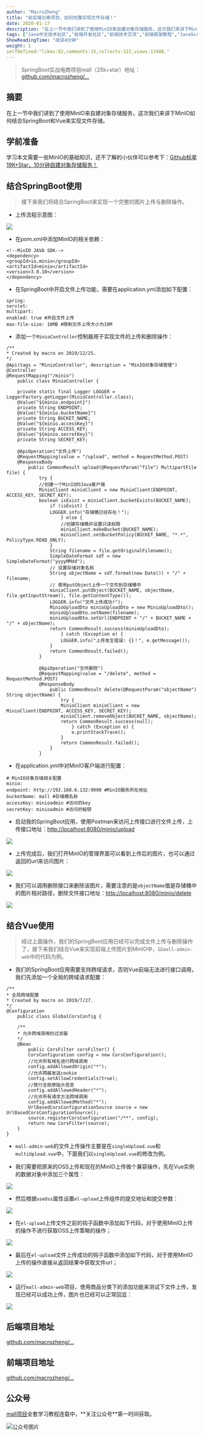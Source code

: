 ```yaml
---
author: "MacroZheng"
title: "前后端分离项目，如何优雅实现文件存储！"
date: 2020-01-17
description: "在上一节中我们讲到了使用MinIO来自建对象存储服务，这次我们来讲下MinIO如何结合SpringBoot和Vue来实现文件存储。 mall-admin-web的文件上传操作主要是在singleUploadvue和multiUploadvue中，下面我们以singleUpl…"
tags: ["Java中文技术社区","前端开发社区","前端技术交流","前端框架教程","JavaScript 学习资源","CSS 技巧与最佳实践","HTML5 最新动态","前端工程师职业发展","开源前端项目","前端技术趋势"]
ShowReadingTime: "阅读4分钟"
weight: 1
selfDefined:"likes:82,comments:15,collects:122,views:13408,"
---
```

> SpringBoot实战电商项目mall（25k+star）地址：[github.com/macrozheng/…](https://link.juejin.cn?target=https%3A%2F%2Fgithub.com%2Fmacrozheng%2Fmall "https://github.com/macrozheng/mall")

摘要
--

在上一节中我们讲到了使用MinIO来自建对象存储服务，这次我们来讲下MinIO如何结合SpringBoot和Vue来实现文件存储。

学前准备
----

学习本文需要一些MinIO的基础知识，还不了解的小伙伴可以参考下：[Github标星19K+Star，10分钟自建对象存储服务！](https://juejin.cn/post/6844904035053469703 "https://juejin.cn/post/6844904035053469703")

结合SpringBoot使用
--------------

> 接下来我们将结合SpringBoot来实现一个完整的图片上传与删除操作。

*   上传流程示意图：

![](/images/jueJin/16f61595c4a9773.png)

*   在pom.xml中添加MinIO的相关依赖：

```
<!--MinIO JAVA SDK-->
<dependency>
<groupId>io.minio</groupId>
<artifactId>minio</artifactId>
<version>3.0.10</version>
</dependency>
```

*   在SpringBoot中开启文件上传功能，需要在application.yml添加如下配置：

```
spring:
servlet:
multipart:
enabled: true #开启文件上传
max-file-size: 10MB #限制文件上传大小为10M
```

*   添加一个`MinioController`控制器用于实现文件的上传和删除操作：

```
/**
* Created by macro on 2019/12/25.
*/
@Api(tags = "MinioController", description = "MinIO对象存储管理")
@Controller
@RequestMapping("/minio")
    public class MinioController {
    
    private static final Logger LOGGER = LoggerFactory.getLogger(MinioController.class);
    @Value("${minio.endpoint}")
    private String ENDPOINT;
    @Value("${minio.bucketName}")
    private String BUCKET_NAME;
    @Value("${minio.accessKey}")
    private String ACCESS_KEY;
    @Value("${minio.secretKey}")
    private String SECRET_KEY;
    
    @ApiOperation("文件上传")
    @RequestMapping(value = "/upload", method = RequestMethod.POST)
    @ResponseBody
        public CommonResult upload(@RequestParam("file") MultipartFile file) {
            try {
            //创建一个MinIO的Java客户端
            MinioClient minioClient = new MinioClient(ENDPOINT, ACCESS_KEY, SECRET_KEY);
            boolean isExist = minioClient.bucketExists(BUCKET_NAME);
                if (isExist) {
                LOGGER.info("存储桶已经存在！");
                    } else {
                    //创建存储桶并设置只读权限
                    minioClient.makeBucket(BUCKET_NAME);
                    minioClient.setBucketPolicy(BUCKET_NAME, "*.*", PolicyType.READ_ONLY);
                }
                String filename = file.getOriginalFilename();
                SimpleDateFormat sdf = new SimpleDateFormat("yyyyMMdd");
                // 设置存储对象名称
                String objectName = sdf.format(new Date()) + "/" + filename;
                // 使用putObject上传一个文件到存储桶中
                minioClient.putObject(BUCKET_NAME, objectName, file.getInputStream(), file.getContentType());
                LOGGER.info("文件上传成功!");
                MinioUploadDto minioUploadDto = new MinioUploadDto();
                minioUploadDto.setName(filename);
                minioUploadDto.setUrl(ENDPOINT + "/" + BUCKET_NAME + "/" + objectName);
                return CommonResult.success(minioUploadDto);
                    } catch (Exception e) {
                    LOGGER.info("上传发生错误: {}！", e.getMessage());
                }
                return CommonResult.failed();
            }
            
            @ApiOperation("文件删除")
            @RequestMapping(value = "/delete", method = RequestMethod.POST)
            @ResponseBody
                public CommonResult delete(@RequestParam("objectName") String objectName) {
                    try {
                    MinioClient minioClient = new MinioClient(ENDPOINT, ACCESS_KEY, SECRET_KEY);
                    minioClient.removeObject(BUCKET_NAME, objectName);
                    return CommonResult.success(null);
                        } catch (Exception e) {
                        e.printStackTrace();
                    }
                    return CommonResult.failed();
                }
            }
```

*   在application.yml中对MinIO客户端进行配置：

```
# MinIO对象存储相关配置
minio:
endpoint: http://192.168.6.132:9090 #MinIO服务所在地址
bucketName: mall #存储桶名称
accessKey: minioadmin #访问的key
secretKey: minioadmin #访问的秘钥
```

*   启动我的SpringBoot应用，使用Postman来访问上传接口进行文件上传，上传接口地址：[http://localhost:8080/minio/upload](https://link.juejin.cn?target=http%3A%2F%2Flocalhost%3A8080%2Fminio%2Fupload "http://localhost:8080/minio/upload")

![](/images/jueJin/16f61595c5156c0.png)

*   上传完成后，我们打开MinIO的管理界面可以看到上传后的图片，也可以通过返回的url来访问图片：

![](/images/jueJin/16f61595c4e36b7.png)

*   我们可以调用删除接口来删除该图片，需要注意的是`objectName`值是存储桶中的图片相对路径，删除文件接口地址：[http://localhost:8080/minio/delete](https://link.juejin.cn?target=http%3A%2F%2Flocalhost%3A8080%2Fminio%2Fdelete "http://localhost:8080/minio/delete")

![](/images/jueJin/16f61595c8976f3.png)

结合Vue使用
-------

> 经过上面操作，我们的SpringBoot应用已经可以完成文件上传与删除操作了，接下来我们结合Vue来实现前端上传图片到MinIO中，以`mall-admin-web`中的代码为例。

*   我们的SpringBoot应用需要支持跨域请求，否则Vue前端无法进行接口调用，我们先添加一个全局的跨域请求配置：

```
/**
* 全局跨域配置
* Created by macro on 2019/7/27.
*/
@Configuration
    public class GlobalCorsConfig {
    
    /**
    * 允许跨域调用的过滤器
    */
    @Bean
        public CorsFilter corsFilter() {
        CorsConfiguration config = new CorsConfiguration();
        //允许所有域名进行跨域调用
        config.addAllowedOrigin("*");
        //允许跨越发送cookie
        config.setAllowCredentials(true);
        //放行全部原始头信息
        config.addAllowedHeader("*");
        //允许所有请求方法跨域调用
        config.addAllowedMethod("*");
        UrlBasedCorsConfigurationSource source = new UrlBasedCorsConfigurationSource();
        source.registerCorsConfiguration("/**", config);
        return new CorsFilter(source);
    }
}
```

*   `mall-admin-web`的文件上传操作主要是在`singleUpload.vue`和`multiUpload.vue`中，下面我们以`singleUpload.vue`的修改为例。
    
*   我们需要把原来的OSS上传和现在的MinIO上传做个兼容操作，先在Vue实例的数据对象中添加三个属性：
    

![](/images/jueJin/16f61595c9c51ca.png)

*   然后根据`useOss`属性设置`el-upload`上传组件的提交地址和提交参数：

![](/images/jueJin/16f61595cd0962e.png)

*   在`el-upload`上传文件之前的钩子函数中添加如下代码，对于使用MinIO上传的操作不进行获取OSS上传策略的操作；

![](/images/jueJin/16f615962c2acf8.png)

*   最后在`el-upload`文件上传成功的钩子函数中添加如下代码，对于使用MinIO上传的操作直接从返回结果中获取文件url；

![](/images/jueJin/16f615963403b84.png)

*   运行`mall-admin-web`项目，使用商品分类下的添加功能来测试下文件上传，发现已经可以成功上传，图片也已经可以正常回显：

![](/images/jueJin/16f615963934c93.png)

后端项目地址
------

[github.com/macrozheng/…](https://link.juejin.cn?target=https%3A%2F%2Fgithub.com%2Fmacrozheng%2Fmall-learning%2Ftree%2Fmaster%2Fmall-tiny-oss "https://github.com/macrozheng/mall-learning/tree/master/mall-tiny-oss")

前端项目地址
------

[github.com/macrozheng/…](https://link.juejin.cn?target=https%3A%2F%2Fgithub.com%2Fmacrozheng%2Fmall-admin-web "https://github.com/macrozheng/mall-admin-web")

公众号
---

[mall项目](https://link.juejin.cn?target=https%3A%2F%2Fgithub.com%2Fmacrozheng%2Fmall "https://github.com/macrozheng/mall")全套学习教程连载中，**关注公众号**第一时间获取。

![公众号图片](/images/jueJin/16f615a867275b2.png)